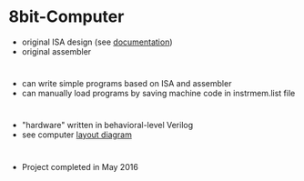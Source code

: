 # 8bit-Computer
* original ISA design (see [documentation](https://github.com/wside/8bit-Computer/blob/master/Documentation/Documentation.pdf)) 
* original assembler  
#    
* can write simple programs based on ISA and assembler  
* can manually load programs by saving machine code in instrmem.list file 
#    
* "hardware" written in behavioral-level Verilog   
* see computer [layout diagram](https://github.com/wside/8bit-Computer/blob/master/Documentation/8bit-Layout1.pdf) 
#    
* Project completed in May 2016
